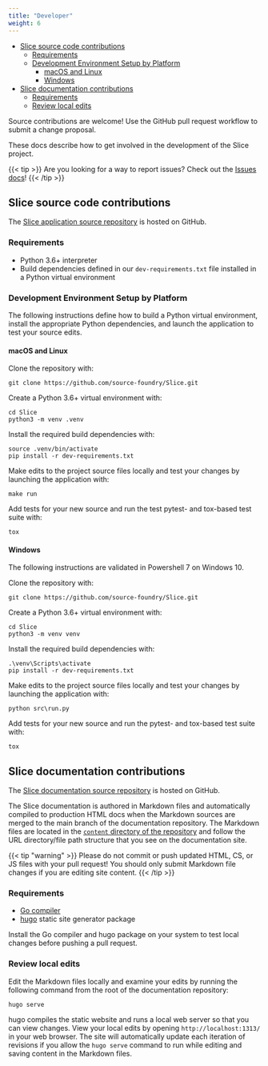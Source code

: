 ```yaml
---
title: "Developer"
weight: 6
---
```


- [Slice source code contributions](#slice-source-code-contributions)
  - [Requirements](#requirements)
  - [Development Environment Setup by Platform](#development-environment-setup-by-platform)
    - [macOS and Linux](#macos-and-linux)
    - [Windows](#windows)
- [Slice documentation contributions](#slice-documentation-contributions)
  - [Requirements](#requirements-1)
  - [Review local edits](#review-local-edits)

Source contributions are welcome!  Use the GitHub pull request workflow to submit a change proposal.

These docs describe how to get involved in the development of the Slice project.

{{< tip >}}
Are you looking for a way to report issues?  Check out the [Issues docs](issues)!
{{< /tip >}}



## Slice source code contributions

The [Slice application source repository](https://github.com/source-foundry/Slice) is hosted on GitHub.

### Requirements

- Python 3.6+ interpreter
- Build dependencies defined in our `dev-requirements.txt` file installed in a Python virtual environment

### Development Environment Setup by Platform

The following instructions define how to build a Python virtual environment, install the appropriate Python dependencies, and launch the application to test your source edits.

#### macOS and Linux

Clone the repository with:

```shell
git clone https://github.com/source-foundry/Slice.git
```

Create a Python 3.6+ virtual environment with:

```shell
cd Slice
python3 -m venv .venv
```

Install the required build dependencies with:

```shell
source .venv/bin/activate
pip install -r dev-requirements.txt
```

Make edits to the project source files locally and test your changes by launching the application with:

```shell
make run
```

Add tests for your new source and run the test pytest- and tox-based test suite with:

```shell
tox
```

#### Windows

The following instructions are validated in Powershell 7 on Windows 10.

Clone the repository with:

```shell
git clone https://github.com/source-foundry/Slice.git
```

Create a Python 3.6+ virtual environment with:

```shell
cd Slice
python3 -m venv venv
```

Install the required build dependencies with:

```shell
.\venv\Scripts\activate
pip install -r dev-requirements.txt
```

Make edits to the project source files locally and test your changes by launching the application with:

```shell
python src\run.py
```

Add tests for your new source and run the pytest- and tox-based test suite with:

```shell
tox
```

<span style="margin-top: 30px"> </span>
## Slice documentation contributions

The [Slice documentation source repository](https://github.com/source-foundry/Slice-docs) is hosted on GitHub.  

The Slice documentation is authored in Markdown files and automatically compiled to production HTML docs when the Markdown sources are merged to the main branch of the documentation repository.  The Markdown files are located in the [`content` directory of the repository](https://github.com/source-foundry/Slice-docs/tree/main/content) and follow the URL directory/file path structure that you see on the documentation site.

{{< tip "warning" >}}
Please do not commit or push updated HTML, CS, or JS files with your pull request!  You should only submit Markdown file changes if you are editing site content.
{{< /tip >}}

### Requirements

- [Go compiler](https://golang.org/dl/)
- [hugo](https://gohugo.io/) static site generator package

Install the Go compiler and hugo package on your system to test local changes before pushing a pull request.

### Review local edits

Edit the Markdown files locally and examine your edits by running the following command from the root of the documentation repository:

```shell
hugo serve
```

hugo compiles the static website and runs a local web server so that you can view changes.  View your local edits by opening `http://localhost:1313/` in your web browser.  The site will automatically update each iteration of revisions if you allow the `hugo serve` command to run while editing and saving content in the Markdown files.
